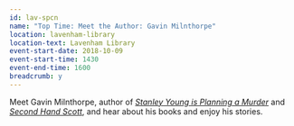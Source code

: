 ```yaml
---
id: lav-spcn
name: "Top Time: Meet the Author: Gavin Milnthorpe"
location: lavenham-library
location-text: Lavenham Library
event-start-date: 2018-10-09
event-start-time: 1430
event-end-time: 1600
breadcrumb: y
---
```


Meet Gavin Milnthorpe, author of [<cite>Stanley Young is Planning a Murder</cite>](https://suffolk.spydus.co.uk/cgi-bin/spydus.exe/ENQ/OPAC/BIBENQ?BRN=1469629) and [<cite>Second Hand Scott</cite>](https://suffolk.spydus.co.uk/cgi-bin/spydus.exe/ENQ/OPAC/BIBENQ?BRN=2331637), and hear about his books and enjoy his stories.
